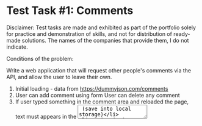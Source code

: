 # Test Task #1: Comments

Disclaimer: Test tasks are made and exhibited as part of the portfolio solely for practice and demonstration of skills, and not for distribution of ready-made solutions. The names of the companies that provide them, I do not indicate.

Conditions of the problem:

Write a web application that will request other people's comments via the API, and allow the user to leave their own.

1. Initial loading - data from https://dummyjson.com/comments  
2. User can add comment using form  User can delete any comment  
3. If user typed something in the comment area and reloaded the  page, text must appears in the <textarea> (save into local storage)  
4. Design is just example (no need pixel perfect :))

Example:

![Example](https://github.com/KIBINNANEKO/react-test-task-comments/raw/main/src/assets/template.png)

Demonstration:

![Gif](https://github.com/KIBINNANEKO/react-test-task-comments/raw/main/src/assets/demonstration.gif)
